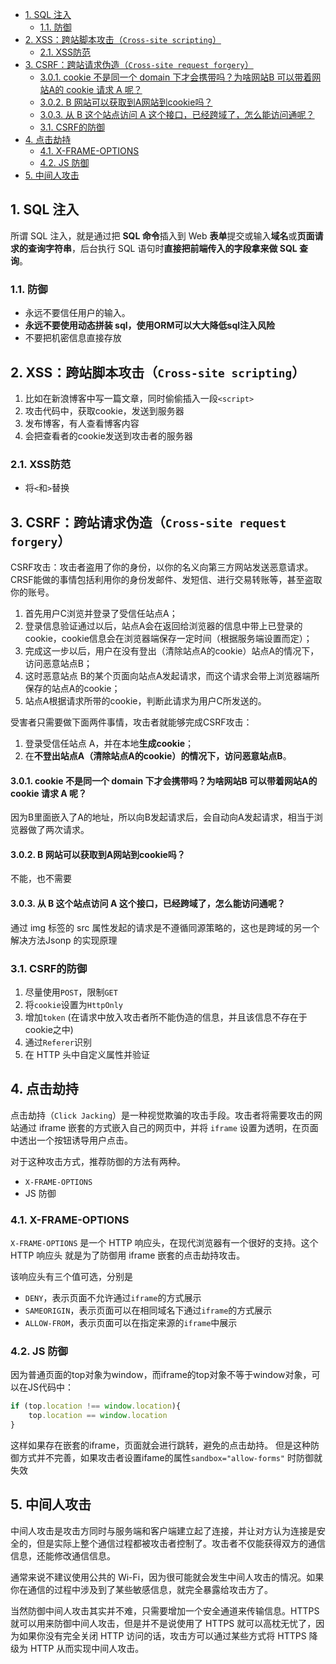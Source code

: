 - [1. SQL 注入](#1-sql-注入)
  - [1.1. 防御](#11-防御)
- [2. XSS：跨站脚本攻击（`Cross-site scripting`）](#2-xss跨站脚本攻击cross-site-scripting)
  - [2.1. XSS防范](#21-xss防范)
- [3. CSRF：跨站请求伪造（`Cross-site request forgery`）](#3-csrf跨站请求伪造cross-site-request-forgery)
    - [3.0.1. cookie 不是同一个 domain 下才会携带吗？为啥网站B 可以带着网站A的 cookie 请求 A 呢？](#301-cookie-不是同一个-domain-下才会携带吗为啥网站b-可以带着网站a的-cookie-请求-a-呢)
    - [3.0.2. B 网站可以获取到A网站到cookie吗？](#302-b-网站可以获取到a网站到cookie吗)
    - [3.0.3. 从 B 这个站点访问 A 这个接口，已经跨域了，怎么能访问通呢？](#303-从-b-这个站点访问-a-这个接口已经跨域了怎么能访问通呢)
  - [3.1. CSRF的防御](#31-csrf的防御)
- [4. 点击劫持](#4-点击劫持)
  - [4.1. X-FRAME-OPTIONS](#41-x-frame-options)
  - [4.2. JS 防御](#42-js-防御)
- [5. 中间人攻击](#5-中间人攻击)

## 1. SQL 注入

所谓 SQL 注入，就是通过把 **SQL 命令**插入到 Web **表单**提交或输入**域名**或**页面请求的查询字符串**，后台执行 SQL 语句时**直接把前端传入的字段拿来做 SQL 查询**。

### 1.1. 防御

- 永远不要信任用户的输入。
- **永远不要使用动态拼装 sql，使用ORM可以大大降低sql注入风险**
- 不要把机密信息直接存放



## 2. XSS：跨站脚本攻击（`Cross-site scripting`）

1. 比如在新浪博客中写一篇文章，同时偷偷插入一段`<script>`
2. 攻击代码中，获取cookie，发送到服务器
3. 发布博客，有人查看博客内容
4. 会把查看者的cookie发送到攻击者的服务器


### 2.1. XSS防范

- 将`<`和`>`替换



## 3. CSRF：跨站请求伪造（`Cross-site request forgery`）

CSRF攻击：攻击者盗用了你的身份，以你的名义向第三方网站发送恶意请求。 CRSF能做的事情包括利用你的身份发邮件、发短信、进行交易转账等，甚至盗取你的账号。

1. 首先用户C浏览并登录了受信任站点A；
2. 登录信息验证通过以后，站点A会在返回给浏览器的信息中带上已登录的cookie，cookie信息会在浏览器端保存一定时间（根据服务端设置而定）；
3. 完成这一步以后，用户在没有登出（清除站点A的cookie）站点A的情况下，访问恶意站点B；
4. 这时恶意站点 B的某个页面向站点A发起请求，而这个请求会带上浏览器端所保存的站点A的cookie；
5. 站点A根据请求所带的cookie，判断此请求为用户C所发送的。


受害者只需要做下面两件事情，攻击者就能够完成CSRF攻击：

1. 登录受信任站点 A，并在本地**生成cookie**；
2. 在**不登出站点A（清除站点A的cookie）**的情况下，访问**恶意站点B**。


#### 3.0.1. cookie 不是同一个 domain 下才会携带吗？为啥网站B 可以带着网站A的 cookie 请求 A 呢？
因为B里面嵌入了A的地址，所以向B发起请求后，会自动向A发起请求，相当于浏览器做了两次请求。

#### 3.0.2. B 网站可以获取到A网站到cookie吗？
不能，也不需要

#### 3.0.3. 从 B 这个站点访问 A 这个接口，已经跨域了，怎么能访问通呢？
通过 img 标签的 src 属性发起的请求是不遵循同源策略的，这也是跨域的另一个解决方法Jsonp 的实现原理



### 3.1. CSRF的防御

1. 尽量使用`POST`，限制`GET`
2. 将`cookie`设置为`HttpOnly`
3. 增加`token` (在请求中放入攻击者所不能伪造的信息，并且该信息不存在于cookie之中)
4. 通过`Referer`识别
5. 在 HTTP 头中自定义属性并验证



## 4. 点击劫持

点击劫持（`Click Jacking`）是一种视觉欺骗的攻击手段。攻击者将需要攻击的网站通过 iframe 嵌套的方式嵌入自己的网页中，并将 `iframe` 设置为透明，在页面中透出一个按钮诱导用户点击。

对于这种攻击方式，推荐防御的方法有两种。

- `X-FRAME-OPTIONS`
- JS 防御

### 4.1. X-FRAME-OPTIONS

`X-FRAME-OPTIONS` 是一个 HTTP 响应头，在现代浏览器有一个很好的支持。这个 HTTP 响应头 就是为了防御用 iframe 嵌套的点击劫持攻击。

该响应头有三个值可选，分别是

- `DENY`，表示页面不允许通过`iframe`的方式展示
- `SAMEORIGIN`，表示页面可以在相同域名下通过`iframe`的方式展示
- `ALLOW-FROM`，表示页面可以在指定来源的`iframe`中展示

### 4.2. JS 防御

因为普通页面的top对象为window，而iframe的top对象不等于window对象，可以在JS代码中：
```js
if (top.location !== window.location){
    top.location == window.location
}
```
这样如果存在嵌套的iframe，页面就会进行跳转，避免的点击劫持。
但是这种防御方式并不完善，如果攻击者设置ifame的属性`sandbox="allow-forms"` 时防御就失效



## 5. 中间人攻击

中间人攻击是攻击方同时与服务端和客户端建立起了连接，并让对方认为连接是安全的，但是实际上整个通信过程都被攻击者控制了。攻击者不仅能获得双方的通信信息，还能修改通信信息。

通常来说不建议使用公共的 Wi-Fi，因为很可能就会发生中间人攻击的情况。如果你在通信的过程中涉及到了某些敏感信息，就完全暴露给攻击方了。

当然防御中间人攻击其实并不难，只需要增加一个安全通道来传输信息。HTTPS 就可以用来防御中间人攻击，但是并不是说使用了 HTTPS 就可以高枕无忧了，因为如果你没有完全关闭 HTTP 访问的话，攻击方可以通过某些方式将 HTTPS 降级为 HTTP 从而实现中间人攻击。